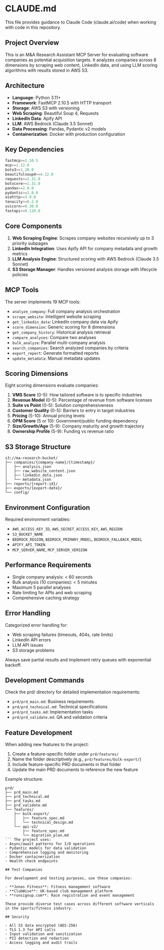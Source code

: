 # CLAUDE.md

This file provides guidance to Claude Code (claude.ai/code) when working with code in this repository.

## Project Overview

This is an M&A Research Assistant MCP Server for evaluating software companies as potential acquisition targets. It analyzes companies across 8 dimensions by scraping web content, LinkedIn data, and using LLM scoring algorithms with results stored in AWS S3.

## Architecture

- **Language**: Python 3.11+
- **Framework**: FastMCP 2.10.5 with HTTP transport
- **Storage**: AWS S3 with versioning
- **Web Scraping**: Beautiful Soup 4, Requests
- **LinkedIn Data**: Apify API
- **LLM**: AWS Bedrock (Claude 3.5 Sonnet)
- **Data Processing**: Pandas, Pydantic v2 models
- **Containerization**: Docker with production configuration

## Key Dependencies

```python
fastmcp>=2.10.5
mcp>=1.12.0
boto3>=1.28.0
beautifulsoup4>=4.12.0
requests>=2.31.0
botocore>=1.31.0
pandas>=2.0.0
pydantic>=2.0.0
aiohttp>=3.9.0
tenacity>=8.2.0
uvicorn>=0.30.0
fastapi>=0.110.0
```

## Core Components

1. **Web Scraping Engine**: Scrapes company websites recursively up to 3 priority subpages
2. **LinkedIn Integration**: Uses Apify API for company metadata and growth metrics
3. **LLM Analysis Engine**: Structured scoring with AWS Bedrock (Claude 3.5 Sonnet)
4. **S3 Storage Manager**: Handles versioned analysis storage with lifecycle policies

## MCP Tools

The server implements 19 MCP tools:

- `analyze_company`: Full company analysis orchestration
- `scrape_website`: Intelligent website scraping
- `get_linkedin_data`: LinkedIn company data via Apify
- `score_dimension`: Generic scoring for 8 dimensions
- `get_company_history`: Historical analysis retrieval
- `compare_analyses`: Compare two analyses
- `bulk_analyze`: Parallel multi-company analysis
- `search_companies`: Search analyzed companies by criteria
- `export_report`: Generate formatted reports
- `update_metadata`: Manual metadata updates

## Scoring Dimensions

Eight scoring dimensions evaluate companies:

1. **VMS Score** (0-5): How tailored software is to specific industries
2. **Revenue Model** (0-5): Percentage of revenue from software licenses
3. **Suite vs Point** (0-5): Solution comprehensiveness
4. **Customer Quality** (0-5): Barriers to entry in target industries
5. **Pricing** (5-10): Annual pricing levels
6. **OPM Score** (5 or 10): Government/public funding dependency
7. **Size/Growth/Age** (5-9): Company maturity and growth trajectory
8. **Ownership Profile** (5-9): Funding vs revenue ratio

## S3 Storage Structure

```
s3://ma-research-bucket/
├── companies/{company-name}/{timestamp}/
│   ├── analysis.json
│   ├── raw_website_content.json
│   ├── linkedin_data.json
│   └── metadata.json
├── reports/{report-id}/
├── exports/{export-date}/
└── config/
```

## Environment Configuration

Required environment variables:
- `AWS_ACCESS_KEY_ID`, `AWS_SECRET_ACCESS_KEY`, `AWS_REGION`
- `S3_BUCKET_NAME`
- `BEDROCK_REGION`, `BEDROCK_PRIMARY_MODEL`, `BEDROCK_FALLBACK_MODEL`
- `APIFY_API_TOKEN`
- `MCP_SERVER_NAME`, `MCP_SERVER_VERSION`

## Performance Requirements

- Single company analysis: < 60 seconds
- Bulk analysis (10 companies): < 5 minutes
- Maximum 5 parallel analyses
- Rate limiting for APIs and web scraping
- Comprehensive caching strategy

## Error Handling

Categorized error handling for:
- Web scraping failures (timeouts, 404s, rate limits)
- LinkedIn API errors
- LLM API issues
- S3 storage problems

Always save partial results and implement retry queues with exponential backoff.

## Development Commands

Check the prd/ directory for detailed implementation requirements:
- `prd/prd_main.md`: Business requirements
- `prd/prd_technical.md`: Technical specifications
- `prd/prd_tasks.md`: Implementation tasks
- `prd/prd_validate.md`: QA and validation criteria

## Feature Development

When adding new features to the project:
1. Create a feature-specific folder under `prd/features/`
2. Name the folder descriptively (e.g., `prd/features/bulk-export/`)
3. Include feature-specific PRD documents in that folder
4. Update the main PRD documents to reference the new feature

Example structure:
```
prd/
├── prd_main.md
├── prd_technical.md
├── prd_tasks.md
├── prd_validate.md
└── features/
    ├── bulk-export/
    │   ├── feature_spec.md
    │   └── technical_design.md
    └── api-v2/
        ├── feature_spec.md
        └── migration_plan.md
``` The project uses:
- Async/await patterns for I/O operations
- Pydantic models for data validation
- Comprehensive logging and monitoring
- Docker containerization
- Health check endpoints

## Test Companies

For development and testing purposes, use these companies:

- **Jonas Fitness**: Fitness management software
- **ClubWise**: UK-based club management platform  
- **runsignup.com**: Race registration and event management

These provide diverse test cases across different software verticals in the sports/fitness industry.

## Security

- All S3 data encrypted (AES-256)
- TLS 1.3 for API calls
- Input validation and sanitization
- PII detection and redaction
- Access logging and audit trails